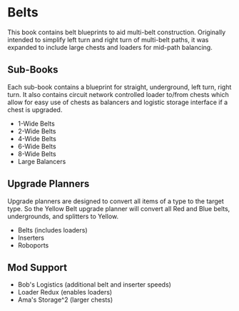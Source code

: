 # Belts

This book contains belt blueprints to aid multi-belt construction. Originally intended to simplify left turn and right turn of multi-belt paths, it was expanded to include large chests and loaders for mid-path balancing.

## Sub-Books

Each sub-book contains a blueprint for straight, underground, left turn, right turn. It also contains circuit network controlled loader to/from chests which allow for easy use of chests as balancers and logistic storage interface if a chest is upgraded.

* 1-Wide Belts
* 2-Wide Belts
* 4-Wide Belts
* 6-Wide Belts
* 8-Wide Belts
* Large Balancers

## Upgrade Planners

Upgrade planners are designed to convert all items of a type to the target type. So the Yellow Belt upgrade planner will convert all Red and Blue belts, undergrounds, and splitters to Yellow.

* Belts (includes loaders)
* Inserters
* Roboports

## Mod Support

* Bob's Logistics (additional belt and inserter speeds)
* Loader Redux    (enables loaders)
* Ama's Storage^2 (larger chests)